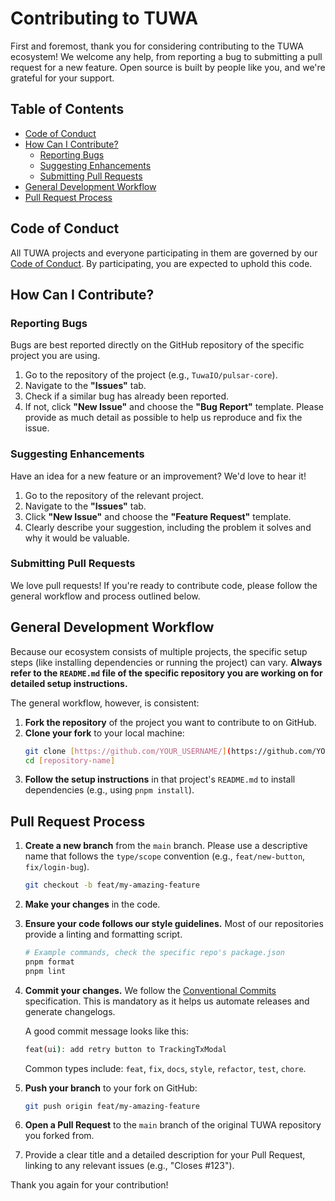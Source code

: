 # Contributing to TUWA

First and foremost, thank you for considering contributing to the TUWA ecosystem! We welcome any help, from reporting a bug to submitting a pull request for a new feature. Open source is built by people like you, and we're grateful for your support.

## Table of Contents
- [Code of Conduct](#code-of-conduct)
- [How Can I Contribute?](#how-can-i-contribute)
    - [Reporting Bugs](#reporting-bugs)
    - [Suggesting Enhancements](#suggesting-enhancements)
    - [Submitting Pull Requests](#submitting-pull-requests)
- [General Development Workflow](#general-development-workflow)
- [Pull Request Process](#pull-request-process)

## Code of Conduct

All TUWA projects and everyone participating in them are governed by our [Code of Conduct](CODE_OF_CONDUCT.md). By participating, you are expected to uphold this code.

## How Can I Contribute?

### Reporting Bugs

Bugs are best reported directly on the GitHub repository of the specific project you are using.

1.  Go to the repository of the project (e.g., `TuwaIO/pulsar-core`).
2.  Navigate to the **"Issues"** tab.
3.  Check if a similar bug has already been reported.
4.  If not, click **"New Issue"** and choose the **"Bug Report"** template. Please provide as much detail as possible to help us reproduce and fix the issue.

### Suggesting Enhancements

Have an idea for a new feature or an improvement? We'd love to hear it!

1.  Go to the repository of the relevant project.
2.  Navigate to the **"Issues"** tab.
3.  Click **"New Issue"** and choose the **"Feature Request"** template.
4.  Clearly describe your suggestion, including the problem it solves and why it would be valuable.

### Submitting Pull Requests

We love pull requests! If you're ready to contribute code, please follow the general workflow and process outlined below.

## General Development Workflow

Because our ecosystem consists of multiple projects, the specific setup steps (like installing dependencies or running the project) can vary. **Always refer to the `README.md` file of the specific repository you are working on for detailed setup instructions.**

The general workflow, however, is consistent:

1.  **Fork the repository** of the project you want to contribute to on GitHub.
2.  **Clone your fork** to your local machine:
    ```bash
    git clone [https://github.com/YOUR_USERNAME/](https://github.com/YOUR_USERNAME/)[repository-name].git
    cd [repository-name]
    ```
3.  **Follow the setup instructions** in that project's `README.md` to install dependencies (e.g., using `pnpm install`).

## Pull Request Process

1.  **Create a new branch** from the `main` branch. Please use a descriptive name that follows the `type/scope` convention (e.g., `feat/new-button`, `fix/login-bug`).
    ```bash
    git checkout -b feat/my-amazing-feature
    ```
2.  **Make your changes** in the code.
3.  **Ensure your code follows our style guidelines.** Most of our repositories provide a linting and formatting script.
    ```bash
    # Example commands, check the specific repo's package.json
    pnpm format
    pnpm lint
    ```
4.  **Commit your changes.** We follow the [Conventional Commits](https://www.conventionalcommits.org/en/v1.0.0/) specification. This is mandatory as it helps us automate releases and generate changelogs.

    A good commit message looks like this:
    ```bash
    feat(ui): add retry button to TrackingTxModal
    ```
    Common types include: `feat`, `fix`, `docs`, `style`, `refactor`, `test`, `chore`.

5.  **Push your branch** to your fork on GitHub:
    ```bash
    git push origin feat/my-amazing-feature
    ```
6.  **Open a Pull Request** to the `main` branch of the original TUWA repository you forked from.
7.  Provide a clear title and a detailed description for your Pull Request, linking to any relevant issues (e.g., "Closes #123").

Thank you again for your contribution!